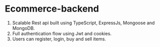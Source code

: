 # Ecommerce-backend

1. Scalable Rest api built using TypeScript, ExpressJs, Mongoose and MongoDB.
2. Full authentication flow using Jwt and cookies.
3. Users can register, login, buy and sell items.


